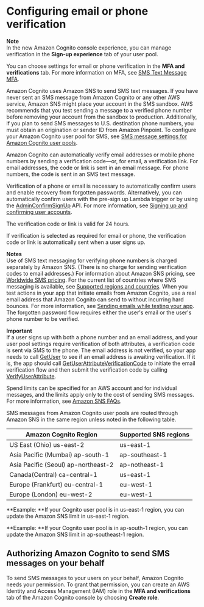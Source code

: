 # Configuring email or phone verification<a name="user-pool-settings-email-phone-verification"></a>

**Note**  
In the new Amazon Cognito console experience, you can manage verification in the **Sign\-up experience** tab of your user pool\.

You can choose settings for email or phone verification in the **MFA and verifications** tab\. For more information on MFA, see [SMS Text Message MFA](user-pool-settings-mfa-sms-text-message.md)\.

Amazon Cognito uses Amazon SNS to send SMS text messages\. If you have never sent an SMS message from Amazon Cognito or any other AWS service, Amazon SNS might place your account in the SMS sandbox\. AWS recommends that you test sending a message to a verified phone number before removing your account from the sandbox to production\. Additionally, if you plan to send SMS messages to U\.S\. destination phone numbers, you must obtain an origination or sender ID from Amazon Pinpoint\. To configure your Amazon Cognito user pool for SMS, see [SMS message settings for Amazon Cognito user pools](user-pool-sms-settings.md)\.

Amazon Cognito can automatically verify email addresses or mobile phone numbers by sending a verification code—or, for email, a verification link\. For email addresses, the code or link is sent in an email message\. For phone numbers, the code is sent in an SMS text message\.

Verification of a phone or email is necessary to automatically confirm users and enable recovery from forgotten passwords\. Alternatively, you can automatically confirm users with the pre\-sign up Lambda trigger or by using the [AdminConfirmSignUp](https://docs.aws.amazon.com/cognito-user-identity-pools/latest/APIReference/API_AdminConfirmSignUp.html) API\. For more information, see [Signing up and confirming user accounts](signing-up-users-in-your-app.md)\.

The verification code or link is valid for 24 hours\.

If verification is selected as required for email or phone, the verification code or link is automatically sent when a user signs up\.

**Notes**  
Use of SMS text messaging for verifying phone numbers is charged separately by Amazon SNS\. \(There is no charge for sending verification codes to email addresses\.\) For information about Amazon SNS pricing, see [Worldwide SMS pricing](https://aws.amazon.com/sns/sms-pricing/)\. For the current list of countries where SMS messaging is available, see [Supported regions and countries](https://docs.aws.amazon.com/sns/latest/dg/sms_supported-countries.html)\. 
When you test actions in your app that initiate emails from Amazon Cognito, use a real email address that Amazon Cognito can send to without incurring hard bounces\. For more information, see [Sending emails while testing your app](signing-up-users-in-your-app.md#managing-users-accounts-email-testing)\.
The forgotten password flow requires either the user's email or the user's phone number to be verified\.

**Important**  
If a user signs up with both a phone number and an email address, and your user pool settings require verification of both attributes, a verification code is sent via SMS to the phone\. The email address is not verified, so your app needs to call [GetUser](https://docs.aws.amazon.com/cognito-user-identity-pools/latest/APIReference/API_GetUser.html) to see if an email address is awaiting verification\. If it is, the app should call [GetUserAttributeVerificationCode](https://docs.aws.amazon.com/cognito-user-identity-pools/latest/APIReference/API_GetUserAttributeVerificationCode.html) to initiate the email verification flow and then submit the verification code by calling [VerifyUserAttribute](https://docs.aws.amazon.com/cognito-user-identity-pools/latest/APIReference/API_VerifyUserAttribute.html)\.

Spend limits can be specified for an AWS account and for individual messages, and the limits apply only to the cost of sending SMS messages\. For more information, see [Amazon SNS FAQs](http://aws.amazon.com/sns/faqs/)\.

SMS messages from Amazon Cognito user pools are routed through Amazon SNS in the same region unless noted in the following table\.


| Amazon Cognito Region | Supported SNS regions | 
| --- | --- | 
| US East \(Ohio\) us\-east\-2 | us\-east\-1 | 
| Asia Pacific \(Mumbai\) ap\-south\-1 | ap\-southeast\-1 | 
| Asia Pacific \(Seoul\) ap\-northeast\-2 | ap\-notheast\-1 | 
| Canada\(Central\) ca\-central\-1 | us\-east\-1 | 
| Europe \(Frankfurt\) eu\-central\-1 | eu\-west\-1 | 
| Europe \(London\) eu\-west\-2 | eu\-west\-1 | 

**Example: **If your Cognito user pool is in us\-east\-1 region, you can update the Amazon SNS limit in us\-east\-1 region\. 

**Example: **If your Cognito user pool is in ap\-south\-1 region, you can update the Amazon SNS limit in ap\-southeast\-1 region\.

## Authorizing Amazon Cognito to send SMS messages on your behalf<a name="user-pool-settings-verifications-iam-role-for-sms"></a>

To send SMS messages to your users on your behalf, Amazon Cognito needs your permission\. To grant that permission, you can create an AWS Identity and Access Management \(IAM\) role in the **MFA and verifications** tab of the Amazon Cognito console by choosing **Create role**\.